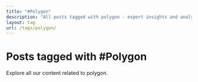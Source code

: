 ```yaml
---
title: "#Polygon"
description: "All posts tagged with polygon - expert insights and analysis"
layout: tag
url: /tags/polygon/
---
```


# Posts tagged with #Polygon

Explore all our content related to polygon.
